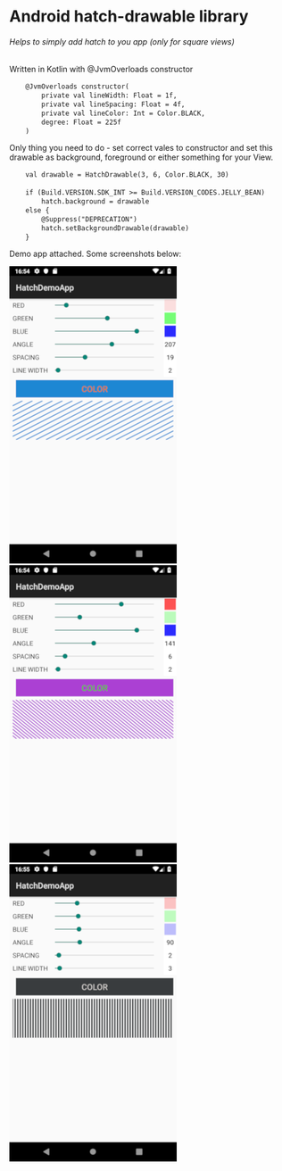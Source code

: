 # Android hatch-drawable library
###### Helps to simply add hatch to you app (only for square views)

Written in Kotlin with @JvmOverloads constructor

```
    @JvmOverloads constructor(
        private val lineWidth: Float = 1f,
        private val lineSpacing: Float = 4f,
        private val lineColor: Int = Color.BLACK,
        degree: Float = 225f
    ) 
```

Only thing you need to do - set correct vales to constructor and set this drawable as background, foreground or either
something for your View. 

```
    val drawable = HatchDrawable(3, 6, Color.BLACK, 30)

    if (Build.VERSION.SDK_INT >= Build.VERSION_CODES.JELLY_BEAN)
        hatch.background = drawable
    else {
        @Suppress("DEPRECATION")
        hatch.setBackgroundDrawable(drawable)
    }
```

Demo app attached. Some screenshots below:

![1](https://github.com/iamthevoid/android-hatch-drawable/blob/master/screenshot/1.png) ![2](https://github.com/iamthevoid/android-hatch-drawable/blob/master/screenshot/2.png) ![3](https://github.com/iamthevoid/android-hatch-drawable/blob/master/screenshot/3.png)